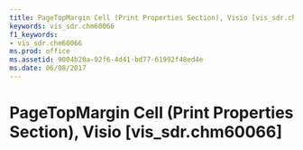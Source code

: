 ```yaml
---
title: PageTopMargin Cell (Print Properties Section), Visio [vis_sdr.chm60066]
keywords: vis_sdr.chm60066
f1_keywords:
- vis_sdr.chm60066
ms.prod: office
ms.assetid: 9004b20a-92f6-4d41-bd77-61992f48ed4e
ms.date: 06/08/2017
---
```



# PageTopMargin Cell (Print Properties Section), Visio [vis_sdr.chm60066]

